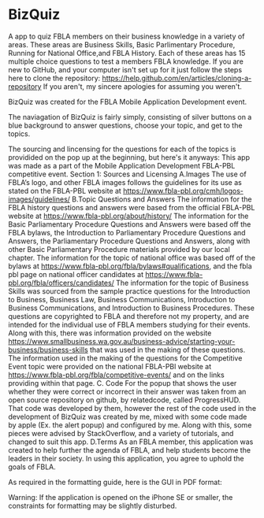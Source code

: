 # BizQuiz
A app to quiz FBLA members on their business knowledge in a variety of areas.
These areas are Business Skills, Basic Parlimentary Procedure, Running for National Office,and FBLA History. Each of these areas has 15 multiple choice questions to test a members FBLA knowledge.
If you are new to GitHub, and your computer isn't set up for it just follow the steps here to clone the repository: https://help.github.com/en/articles/cloning-a-repository
If you aren't, my sincere apologies for assuming you weren't.

BizQuiz was created for the FBLA Mobile Application Development event.

The naviagation of BizQuiz is fairly simply, consisting of silver buttons on a blue background to answer questions, choose your topic, and get to the topics.

The sourcing and lincensing for the questions for each of the topics is providided on the pop up at the beginning, but here's it anyways:
This app was made as a part of the Mobile Application Development FBLA-PBL competitive event.
Section 1: Sources and Licensing
A.Images
The use of FBLA’s logo, and other FBLA images follows the guidelines for its use as stated on the FBLA-PBL website at https://www.fbla-pbl.org/cmh/logos-images/guidelines/
	B.Topic Questions and Answers
The information for the FBLA history questions and answers were based from the official FBLA-PBL website at https://www.fbla-pbl.org/about/history/
The information for the Basic Parliamentary Procedure Questions and Answers were based off the FBLA bylaws, the Introduction to Parliamentary Procedure Questions and Answers, the Parliamentary Procedure Questions and Answers, along with other Basic Parliamentary Procedure materials provided by our local chapter. 
The information for the topic of national office was based off of the bylaws at https://www.fbla-pbl.org/fbla/bylaws#qualifications, and the fbla pbl page on national officer candidates at https://www.fbla-pbl.org/fbla/officers/candidates/
The information for the topic of Business Skills was sourced from the sample practice questions for the Introduction to Business, Business Law, Business Communications, Introduction to Business Communications, and Introduction to Business Procedures. These questions are copyrighted to FBLA and therefore not my property, and are intended for the individual use of FBLA members studying for their events. Along with this, there was information provided on the website https://www.smallbusiness.wa.gov.au/business-advice/starting-your-business/business-skills that was used in the making of these questions. 
The information used in the making of the questions for the Competitive Event topic were provided on the national FBLA-PBl website at https://www.fbla-pbl.org/fbla/competitive-events/ and on the links providing within that page.
	C. Code
For the popup that shows the user whether they were correct or incorrect in their answer was taken from an open source repository on github, by relatedcode, called ProgressHUD. That code was developed by them, however the rest of the code used in the development of BizQuiz was created by me, mixed with some code made by apple (Ex. the alert popup) and configured by me. Along with this, some pieces were advised by StackOverflow, and a variety of tutorials, and changed to suit this app.
	D.Terms
As an FBLA member, this application was created to help further the agenda of FBLA, and help students become the leaders in their society. In using this application, you agree to uphold the goals of FBLA.


As required in the formatting guide, here is the GUI in PDF format:

Warning: If the application is opened on the iPhone SE or smaller, the constraints for formatting may be slightly disturbed.
